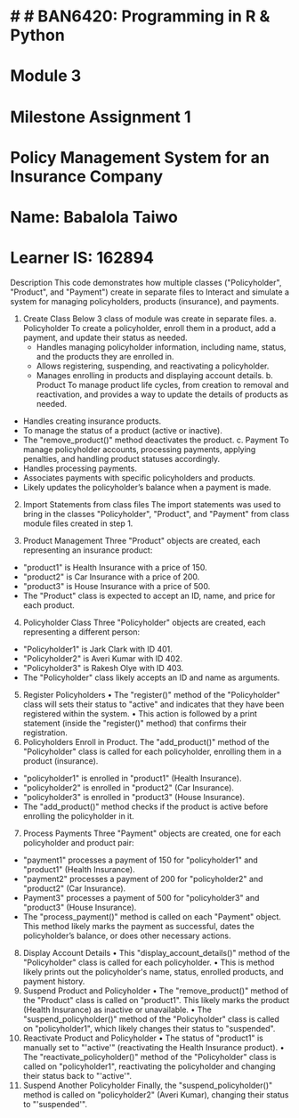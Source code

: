 # # # BAN6420: Programming in R & Python
# Module 3
# Milestone Assignment 1
# Policy Management System for an Insurance Company

# Name: Babalola Taiwo
# Learner IS: 162894

Description
This code demonstrates how multiple classes ("Policyholder", "Product", and "Payment") create in separate files to Interact and simulate a system for managing policyholders, products (insurance), and payments.
1.	Create Class
        Below 3 class of module was create in separate files.
	a.	Policyholder
	To create a policyholder, enroll them in a product, add a payment, and update their status as needed.
	-	Handles managing policyholder information, including name, status, and the products they are enrolled in.
	-	Allows registering, suspending, and reactivating a policyholder.
	-	Manages enrolling in products and displaying account details.
b.	Product
To manage product life cycles, from creation to removal and reactivation, and provides a way to update the details of products as needed.
-	Handles creating insurance products.
-	To manage the status of a product (active or inactive).
-	The "remove_product()" method deactivates the product.
c.	Payment
To manage policyholder accounts, processing payments, applying penalties, and handling product statuses accordingly.
-	Handles processing payments.
-	Associates payments with specific policyholders and products.
-	Likely updates the policyholder’s balance when a payment is made.
2.	Import Statements from class files
The import statements was used to bring in the classes "Policyholder", "Product", and "Payment" from class module files created in step 1.
       
3.	Product Management
Three "Product" objects are created, each representing an insurance product:
-	"product1" is Health Insurance with a price of 150.
-	"product2" is Car Insurance with a price of 200.
-	"product3" is House Insurance with a price of 500.
-	The "Product" class is expected to accept an ID, name, and price for each product.
4.	Policyholder Class
Three "Policyholder" objects are created, each representing a different person:
-	"Policyholder1" is Jark Clark with ID 401.
-	"Policyholder2" is Averi Kumar with ID 402.
-	"Policyholder3" is Rakesh Olye with ID 403.
-	The "Policyholder" class likely accepts an ID and name as arguments.
5.	Register Policyholders
•	The "register()" method of the "Policyholder" class will sets their status to "active" and indicates that they have been registered within the system.
•	This action is followed by a print statement (inside the "register()" method) that confirms their registration.
6.	Policyholders Enroll in Product.
The "add_product()" method of the "Policyholder" class is called for each policyholder, enrolling them in a product (insurance).
-	"policyholder1" is enrolled in "product1" (Health Insurance).
-	"policyholder2" is enrolled in "product2" (Car Insurance).
-	"policyholder3" is enrolled in "product3" (House Insurance).
-	The "add_product()" method checks if the product is active before enrolling the policyholder in it.
7.	Process Payments
Three "Payment" objects are created, one for each policyholder and product pair:
-	"payment1" processes a payment of 150 for "policyholder1" and "product1" (Health Insurance).
-	"payment2" processes a payment of 200 for "policyholder2" and "product2" (Car Insurance).
-	Payment3" processes a payment of 500 for "policyholder3" and "product3" (House Insurance).
-	The "process_payment()" method is called on each "Payment" object. This method likely marks the payment as successful, dates the policyholder’s balance, or does other necessary actions.
8.	Display Account Details
•	This "display_account_details()" method of the "Policyholder" class is called for each policyholder.
•	This is method likely prints out the policyholder's name, status, enrolled products, and payment history.
9.	Suspend Product and Policyholder
•	The "remove_product()" method of the "Product" class is called on "product1". This likely marks the product (Health Insurance) as inactive or unavailable.
•	The "suspend_policyholder()" method of the "Policyholder" class is called on "policyholder1", which likely changes their status to "suspended".
10.	Reactivate Product and Policyholder
•	The status of "product1" is manually set to "'active'" (reactivating the Health Insurance product).
•	The "reactivate_policyholder()" method of the "Policyholder" class is called on "policyholder1", reactivating the policyholder and changing their status back to "'active'".
11.	Suspend Another Policyholder
Finally, the "suspend_policyholder()" method is called on "policyholder2" (Averi Kumar), changing their status to "'suspended'".
